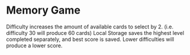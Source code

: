 # Memory Game
Difficulty increases the amount of available cards to select by 2. (i.e. difficulty 30 will produce 60 cards)
Local Storage saves the highest level completed separately, and best score is saved. Lower difficulties will produce a lower score.
